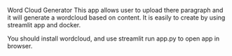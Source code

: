 Word Cloud Generator
This app allows user to upload there paragraph and it will generate a wordcloud based on content.
It is easily to create by using streamlit app and docker.

You should install wordcloud, and use streamlit run app.py to open app in browser.
